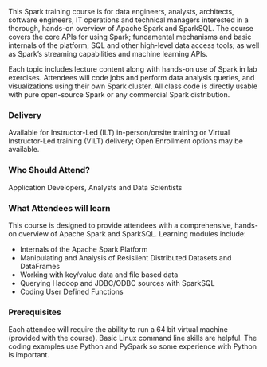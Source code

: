 <!-- Spark Programming -->

This Spark training course is for data engineers, analysts, architects, software engineers, IT operations and technical managers interested in a thorough, hands-on overview of Apache Spark and SparkSQL. The course covers the core APIs for using Spark; fundamental mechanisms and basic internals of the platform; SQL and other high-level data access tools; as well as Spark’s streaming capabilities and machine learning APIs.

Each topic includes lecture content along with hands-on use of Spark in lab exercises. Attendees will code jobs and perform data analysis queries, and visualizations using their own Spark cluster. All class code is directly usable with pure open-source Spark or any commercial Spark distribution.


### Delivery

Available for Instructor-Led (ILT) in-person/onsite training or Virtual Instructor-Led training (VILT) delivery; Open Enrollment options may be available.


### Who Should Attend?

Application Developers, Analysts and Data Scientists


### What Attendees will learn

This course is designed to provide attendees with a comprehensive, hands-on overview of Apache Spark and SparkSQL.
Learning modules include:

- Internals of the Apache Spark Platform
- Manipulating and Analysis of Resislient Distributed Datasets and DataFrames
- Working with key/value data and file based data
- Querying Hadoop and JDBC/ODBC sources with SparkSQL
- Coding User Defined Functions


### Prerequisites

Each attendee will require the ability to run a 64 bit virtual machine (provided with the course). Basic Linux command
line skills are helpful. The coding examples use Python and PySpark so some experience with Python is important.

